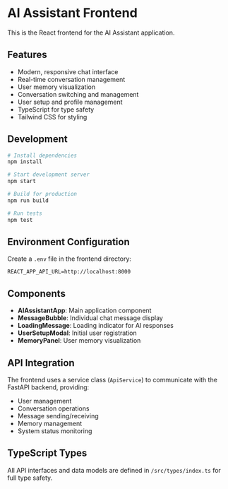 # AI Assistant Frontend

This is the React frontend for the AI Assistant application.

## Features

- Modern, responsive chat interface
- Real-time conversation management  
- User memory visualization
- Conversation switching and management
- User setup and profile management
- TypeScript for type safety
- Tailwind CSS for styling

## Development

```bash
# Install dependencies
npm install

# Start development server
npm start

# Build for production
npm run build

# Run tests
npm test
```

## Environment Configuration

Create a `.env` file in the frontend directory:

```
REACT_APP_API_URL=http://localhost:8000
```

## Components

- **AIAssistantApp**: Main application component
- **MessageBubble**: Individual chat message display
- **LoadingMessage**: Loading indicator for AI responses
- **UserSetupModal**: Initial user registration
- **MemoryPanel**: User memory visualization

## API Integration

The frontend uses a service class (`ApiService`) to communicate with the FastAPI backend, providing:

- User management
- Conversation operations
- Message sending/receiving
- Memory management
- System status monitoring

## TypeScript Types

All API interfaces and data models are defined in `/src/types/index.ts` for full type safety.
